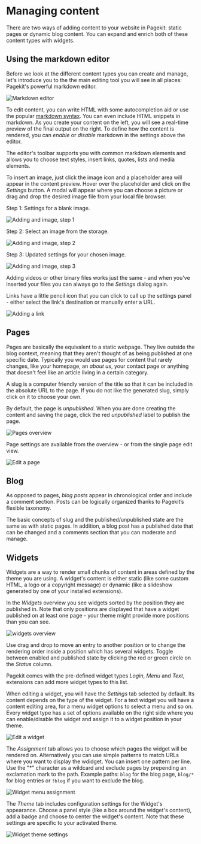 # Managing content

There are two ways of adding content to your website in Pagekit: static pages or dynamic blog content. You can expand and enrich both of these content types with widgets.

## Using the markdown editor

Before we look at the different content types you can create and manage, let's introduce you to the the main editing tool you will see in all places: Pagekit's powerful markdown editor.

![Markdown editor](/images/markdown.png)

To edit content, you can write HTML with some autocompletion aid or use the popular [markdown syntax](http://daringfireball.net/projects/markdown/syntax). You can even include HTML snippets in markdown. As you create your content on the left, you will see a real-time preview of the final output on the right. To define how the content is rendered, you can *enable* or *disable* markdown in the settings above the editor.

The editor's toolbar supports you with common markdown elements and allows you to choose text styles, insert links, quotes, lists and media elements.

To insert an image, just click the image icon and a placeholder area will appear in the content preview. Hover over the placeholder and click on the *Settings* button. A modal will appear where you can choose a picture or drag and drop the desired image file from your local file browser.

Step 1: Settings for a blank image.

![Adding and image, step 1](/images/markdown-image-1.png)

Step 2: Select an image from the storage.

![Adding and image, step 2](/images/markdown-image-2.png)

Step 3: Updated settings for your chosen image.

![Adding and image, step 3](/images/markdown-image-3.png)

Adding videos or other binary files works just the same - and when you've inserted your files you can always go to the *Settings* dialog again.

Links have a little pencil icon that you can click to call up the settings panel - either select the link's destination or manually enter a URL.

![Adding a link](/images/markdown-link.png)

## Pages

Pages are basically the equivalent to a static webpage. They live outside the blog context, meaning that they aren't thought of as being published at one specific date. Typically you would use pages for content that rarely changes, like your homepage, an *about us*, your contact page or anything that doesn't feel like an article living in a certain category.

A slug is a computer friendly version of the title so that it can be included in the absolute URL to the page. If you do not like the generated slug, simply click on it to choose your own.

By default, the page is *unpublished*. When you are done creating the content and saving the page, click the red *unpublished* label to publish the page.

![Pages overview](/images/pages-overview.png)

Page settings are available from the overview - or from the single page edit view.

![Edit a page](/images/pages-edit.png)

## Blog

As opposed to pages, *blog posts* appear in chronological order and include a comment section. Posts can be logically organized thanks to Pagekit’s flexible taxonomy.

The basic concepts of slug and the published/unpublished state are the same as with static pages. In addition, a blog post has a published date that can be changed and a comments section that you can moderate and manage.

## Widgets

Widgets are a way to render small chunks of content in areas defined by the theme you are using. A widget's content is either static (like some custom HTML, a logo or a copyright message) or dynamic (like a slideshow generated by one of your installed extensions).

In the *Widgets* overview you see widgets sorted by the position they are published in. Note that only positions are displayed that have a widget published on at least one page - your theme might provide more positions than you can see.

![widgets overview](/images/widgets-overview.png)

Use drag and drop to move an entry to another position or to change the rendering order inside a position which has several widgets. Toggle between enabled and published state by clicking the red or green circle on the *Status* column.

Pagekit comes with the pre-defined widget types *Login*, *Menu* and *Text*, extensions can add more widget types to this list.

When editing a widget, you will have the *Settings* tab selected by default. Its content depends on the type of the widget. For a text widget you will have a content editing area, for a menu widget options to select a menu and so on.
Every widget type has a set of options available on the right side where you can enable/disable the widget and assign it to a widget position in your theme.

![Edit a widget](/images/widgets-edit.png)

The *Assignment* tab allows you to choose which pages the widget will be rendered on. Alternatively you can use simple patterns to match URLs where you want to display the wdidget. You can insert one pattern per line. Use the "\*" character as a wildcard and exclude pages by prepending an exclamation mark to the path. Example paths: `blog` for the blog page, `blog/*` for blog entries or `!blog` if you want to exclude the blog.

![Widget menu assignment](/images/widgets-assignment.png)

The *Theme* tab includes configuration settings for the Widget's appearance. Choose a panel style (like a box around the widget's content), add a badge and choose to center the widget's content. Note that these settings are specific to your activated theme.

![Widget theme settings](/images/widgets-theme.png)